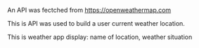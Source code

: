 An API was fectched from https://openweathermap.com

This is API was used to build a user current weather location.

This is weather app display: name of location, weather situation